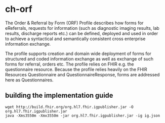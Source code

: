 # ch-orf

The Order & Referral by Form (ORF) Profile describes how forms for eReferrals, requests for information (such as diagnostic imaging results, lab results, discharge reports etc.) can be defined, deployed and used in order to achieve a syntactical and semantically consistent cross enterprise information exchange.

The profile supports creation and domain wide deployment of forms for structured and coded information exchange as well as exchange of such forms for referral, orders etc. The profile relies on FHIR e.g. the questionnaire resource. Because the profile relies heavily on the FHIR Resources Questionnaire and QuestionnaireResponse, forms are addressed here as Questionnaires.

## building the implementation guide


```
wget http://build.fhir.org/org.hl7.fhir.igpublisher.jar -O org.hl7.fhir.igpublisher.jar
java -Xms3550m -Xmx3550m -jar org.hl7.fhir.igpublisher.jar -ig ig.json
```